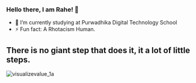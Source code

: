 ### Hello there, I am Rahe! 👋

- 🔭 I’m currently studying at Purwadhika Digital Technology School
- ⚡ Fun fact: A Rhotacism Human.

## **There is no giant step that does it, it a lot of little steps.**
![visualizevalue_1a](https://user-images.githubusercontent.com/74167412/98959893-576aa280-2536-11eb-9af7-1b99c6c7e9b5.png)

